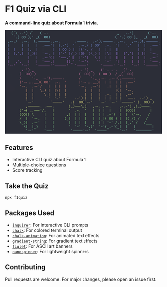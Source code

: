 # F1 Quiz via CLI

**A command-line quiz about Formula 1 trivia.**

![CLI Screenshot](cli.png)

## Features

- Interactive CLI quiz about Formula 1
- Multiple-choice questions
- Score tracking

## Take the Quiz

```
npx f1quiz
```

## Packages Used

- [`inquirer`](https://www.npmjs.com/package/inquirer): For interactive CLI prompts
- [`chalk`](https://www.npmjs.com/package/chalk): For colored terminal output
- [`chalk-animation`](https://github.com/bokub/chalk-animation): For animated text effects
- [`gradient-string`](https://github.com/bokub/gradient-string): For gradient text effects
- [`figlet`](https://www.npmjs.com/package/figlet): For ASCII art banners
- [`nanospinner`](https://github.com/usmanyunusov/nanospinner): For lightweight spinners

## Contributing

Pull requests are welcome. For major changes, please open an issue first.
